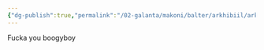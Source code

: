 ```yaml
---
{"dg-publish":true,"permalink":"/02-galanta/makoni/balter/arkhibiil/arkhibiil/","created":"2025-02-09T21:34:16.023+00:00","updated":"2025-02-10T01:35:22.726+00:00"}
---
```


Fucka you boogyboy
